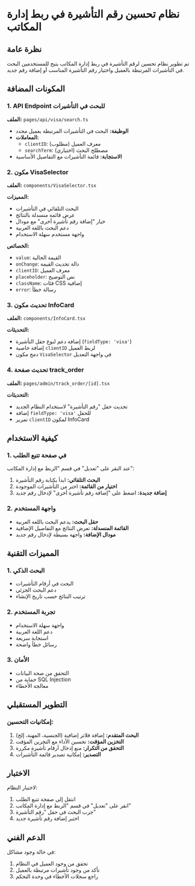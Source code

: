 # نظام تحسين رقم التأشيرة في ربط إدارة المكاتب

## نظرة عامة
تم تطوير نظام تحسين لرقم التأشيرة في ربط إدارة المكاتب يتيح للمستخدمين البحث في التأشيرات المرتبطة بالعميل واختيار رقم التأشيرة المناسب أو إضافة رقم جديد.

## المكونات المضافة

### 1. API Endpoint للبحث في التأشيرات
**الملف:** `pages/api/visa/search.ts`

- **الوظيفة:** البحث في التأشيرات المرتبطة بعميل محدد
- **المعاملات:**
  - `clientID`: معرف العميل (مطلوب)
  - `searchTerm`: مصطلح البحث (اختياري)
- **الاستجابة:** قائمة التأشيرات مع التفاصيل الأساسية

### 2. مكون VisaSelector
**الملف:** `components/VisaSelector.tsx`

**المميزات:**
- البحث التلقائي في التأشيرات
- عرض قائمة منسدلة بالنتائج
- خيار "إضافة رقم تأشيرة أخرى" مع مودال
- دعم البحث باللغة العربية
- واجهة مستخدم سهلة الاستخدام

**الخصائص:**
- `value`: القيمة الحالية
- `onChange`: دالة تحديث القيمة
- `clientID`: معرف العميل
- `placeholder`: نص التوضيح
- `className`: فئات CSS إضافية
- `error`: رسالة خطأ

### 3. تحديث مكون InfoCard
**الملف:** `components/InfoCard.tsx`

**التحديثات:**
- إضافة دعم لنوع حقل التأشيرة (`fieldType: 'visa'`)
- إضافة خاصية `clientID` لربط العميل
- دمج مكون `VisaSelector` في واجهة التعديل

### 4. تحديث صفحة track_order
**الملف:** `pages/admin/track_order/[id].tsx`

**التحديثات:**
- تحديث حقل "رقم التأشيرة" لاستخدام النظام الجديد
- إضافة `fieldType: 'visa'` للحقل
- تمرير `clientID` لمكون InfoCard

## كيفية الاستخدام

### 1. في صفحة تتبع الطلب
عند النقر على "تعديل" في قسم "الربط مع إدارة المكاتب":

1. **البحث التلقائي:** ابدأ بكتابة رقم التأشيرة
2. **اختيار من القائمة:** اختر من التأشيرات الموجودة
3. **إضافة جديدة:** اضغط على "إضافة رقم تأشيرة أخرى" لإدخال رقم جديد

### 2. واجهة المستخدم
- **حقل البحث:** يدعم البحث باللغة العربية
- **القائمة المنسدلة:** تعرض النتائج مع التفاصيل الإضافية
- **مودال الإضافة:** واجهة بسيطة لإدخال رقم جديد

## المميزات التقنية

### 1. البحث الذكي
- البحث في أرقام التأشيرات
- دعم البحث الجزئي
- ترتيب النتائج حسب تاريخ الإنشاء

### 2. تجربة المستخدم
- واجهة سهلة الاستخدام
- دعم اللغة العربية
- استجابة سريعة
- رسائل خطأ واضحة

### 3. الأمان
- التحقق من صحة البيانات
- حماية من SQL Injection
- معالجة الأخطاء

## التطوير المستقبلي

### إمكانيات التحسين:
1. **البحث المتقدم:** إضافة فلاتر إضافية (الجنسية، المهنة، إلخ)
2. **التخزين المؤقت:** تحسين الأداء مع التخزين المؤقت
3. **التحقق من التكرار:** منع إدخال أرقام تأشيرة مكررة
4. **التصدير:** إمكانية تصدير قائمة التأشيرات

## الاختبار

لاختبار النظام:
1. انتقل إلى صفحة تتبع الطلب
2. انقر على "تعديل" في قسم "الربط مع إدارة المكاتب"
3. جرب البحث في حقل "رقم التأشيرة"
4. اختبر إضافة رقم تأشيرة جديد

## الدعم الفني

في حالة وجود مشاكل:
1. تحقق من وجود العميل في النظام
2. تأكد من وجود تأشيرات مرتبطة بالعميل
3. راجع سجلات الأخطاء في وحدة التحكم
